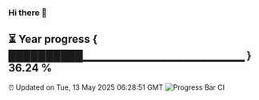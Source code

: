 ### Hi there 👋
⏳ Year progress { ██████████▁▁▁▁▁▁▁▁▁▁▁▁▁▁▁▁▁▁▁▁ } 36.24 %
---
⏰ Updated on Tue, 13 May 2025 06:28:51 GMT
![Progress Bar CI](https://github.com/liununu/liununu/workflows/Progress%20Bar%20CI/badge.svg)

